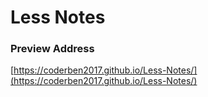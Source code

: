 # Less Notes

### Preview Address
[https://coderben2017.github.io/Less-Notes/](https://coderben2017.github.io/Less-Notes/)